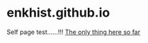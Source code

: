 # enkhist.github.io
Self page
test......!!!
[The only thing here so far](https://enkhist.github.io/dealermathtrain/craps.html)
